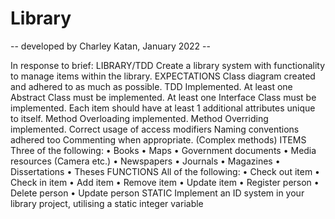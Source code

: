# Library
-- developed by Charley Katan, January 2022 --

In response to brief:
LIBRARY/TDD
Create a library system with functionality to manage items within the library.
EXPECTATIONS
Class diagram created and adhered to as much as possible.
TDD Implemented.
At least one Abstract Class must be implemented.
At least one Interface Class must be implemented.
Each item should have at least 1 additional attributes unique to itself.
Method Overloading implemented.
Method Overriding implemented.
Correct usage of access modifiers
Naming conventions adhered too
Commenting when appropriate. (Complex methods)
ITEMS
Three of the following:
• Books
• Maps
• Government documents
• Media resources (Camera etc.)
• Newspapers
• Journals
• Magazines
• Dissertations
• Theses
FUNCTIONS
All of the following:
• Check out item
• Check in item
• Add item
• Remove item
• Update item
• Register person
• Delete person
• Update person
STATIC
Implement an ID system in your library project, 
utilising a static integer variable
